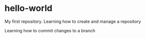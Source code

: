 # hello-world
My first repository. Learning how to create and manage a repository

Learning how to commit changes to a branch

